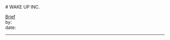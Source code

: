 <link rel="stylesheet" type="text/css" href="../../assets/style.css"># WAKE UP INC.

[comment]: <> (Add/Remove information below as you want)[comment]: <> (Markdown cheatsheet: https://github.com/adam-p/markdown-here/wiki/Markdown-Cheatsheet)[Brief](Brief.md)  by:  date:  ---[comment]: <> (Add your content here)